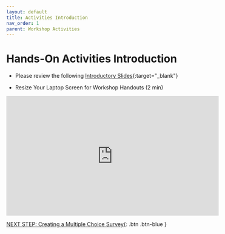 ```yaml
---
layout: default
title: Activities Introduction
nav_order: 1
parent: Workshop Activities
---
```

# Hands-On Activities Introduction

- Please review the following [Introductory Slides](https://docs.google.com/presentation/d/117TMX8YliDuKBRlFazWSkw4Pxw4Z67R9/edit#slide=id.p1){:target="_blank"} 

- Resize Your Laptop Screen for Workshop Handouts (2 min)<br>
<iframe width="560" height="315" src="https://www.youtube.com/embed/Igk5hZUfzN0" title="YouTube video player" frameborder="0" allow="accelerometer; autoplay; clipboard-write; encrypted-media; gyroscope; picture-in-picture" allowfullscreen></iframe>

[NEXT STEP: Creating a Multiple Choice Survey](1-multiple-choice-survey.html){: .btn .btn-blue }
